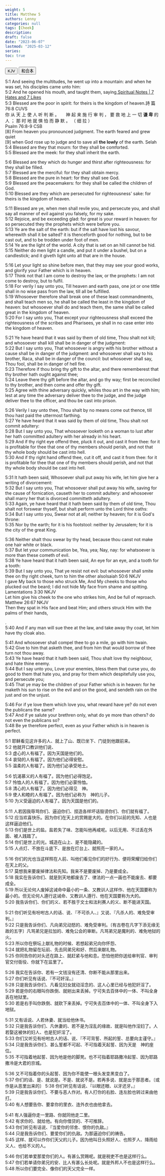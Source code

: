 ```yaml
---
weight: 5
title: Matthew 5
authors: Lenny
categories: null
tags: [Cheek]
description: 
draft: false
date: "2023-06-07"
lastmod: "2025-03-12"
series:
toc: true
---
```



<!--more-->


<!-- Tab links -->

<div class="tab">
  <button class="tablinks active" onclick="tablabel(event, 'english')">KJV</button>
  <button class="tablinks" onclick="tablabel(event, 'chinese')">和合本</button>
</div>

<!-- Tab content -->
<div id="english" class="tabcontent" style="display:block">

5:1 And seeing the multitudes, he went up into a mountain: and when he was set, his disciples came unto him:  
5:2 And he opened his mouth, and taught them, saying,<label class="margin-toggle sidenote-number"></label><span class="sidenote"><a href = "https://spiritual-notes.netlify.app/docs/11-break-the-bread/54_2025.03.09_7_hates_n_7_likes/" target="_blank" rel="noopener noreferrer">Spiritual Notes | 7 Hates and 7 Likes</a></span>  
5:3 Blessed are the poor in spirit: for theirs is the kingdom of heaven.<label class="margin-toggle sidenote-number"></label><span class="sidenote">詩 篇 76:8 CUVS  
你 从 天 上 使 人 听 判 断 。 　 神 起 来 施 行 审 判 ， 要 救 地 上 一 切 <b>谦 卑</b> 的 人 ； 那 时 地 就 惧 怕 而 静 默 。 （ 细 拉 ）
<br>
Psalm 76:8-9 CSB  
[8] From heaven you pronounced judgment. The earth feared and grew quiet   
[9] when God rose up to judge and to save all <b>the lowly</b> of the earth. Selah</span>  
5:4 Blessed are they that mourn: for they shall be comforted.  
5:5 Blessed are the meek: for they shall inherit the earth.  

5:6 Blessed are they which do hunger and thirst after righteousness: for they shall be filled.  
5:7 Blessed are the merciful: for they shall obtain mercy.  
5:8 Blessed are the pure in heart: for they shall see God.  
5:9 Blessed are the peacemakers: for they shall be called the children of God.  
5:10 Blessed are they which are persecuted for righteousness' sake: for theirs is the kingdom of heaven.  

5:11 Blessed are ye, when men shall revile you, and persecute you, and shall say all manner of evil against you falsely, for my sake.  
5:12 Rejoice, and be exceeding glad: for great is your reward in heaven: for so persecuted they the prophets which were before you.  
5:13 Ye are the salt of the earth: but if the salt have lost his savour, wherewith shall it be salted? it is thenceforth good for nothing, but to be cast out, and to be trodden under foot of men.  
5:14 Ye are the light of the world. A city that is set on an hill cannot be hid.  
5:15 Neither do men light a candle, and put it under a bushel, but on a candlestick; and it giveth light unto all that are in the house.  

5:16 Let your light so shine before men, that they may see your good works, and glorify your Father which is in heaven.  
5:17 Think not that I am come to destroy the law, or the prophets: I am not come to destroy, but to fulfil.  
5:18 For verily I say unto you, Till heaven and earth pass, one jot or one tittle shall in no wise pass from the law, till all be fulfilled.  
5:19 Whosoever therefore shall break one of these least commandments, and shall teach men so, he shall be called the least in the kingdom of heaven: but whosoever shall do and teach them, the same shall be called great in the kingdom of heaven.  
5:20 For I say unto you, That except your righteousness shall exceed the righteousness of the scribes and Pharisees, ye shall in no case enter into the kingdom of heaven.  

5:21 Ye have heard that it was said by them of old time, Thou shalt not kill; and whosoever shall kill shall be in danger of the judgment:  
5:22 But I say unto you, That whosoever is angry with his brother without a cause shall be in danger of the judgment: and whosoever shall say to his brother, Raca, shall be in danger of the council: but whosoever shall say, Thou fool, shall be in danger of hell fire.  
5:23 Therefore if thou bring thy gift to the altar, and there rememberest that thy brother hath ought against thee;  
5:24 Leave there thy gift before the altar, and go thy way; first be reconciled to thy brother, and then come and offer thy gift.  
5:25 Agree with thine adversary quickly, whiles thou art in the way with him; lest at any time the adversary deliver thee to the judge, and the judge deliver thee to the officer, and thou be cast into prison.  

5:26 Verily I say unto thee, Thou shalt by no means come out thence, till thou hast paid the uttermost farthing.  
5:27 Ye have heard that it was said by them of old time, Thou shalt not commit adultery:  
5:28 But I say unto you, That whosoever looketh on a woman to lust after her hath committed adultery with her already in his heart.  
5:29 And if thy right eye offend thee, pluck it out, and cast it from thee: for it is profitable for thee that one of thy members should perish, and not that thy whole body should be cast into hell.  
5:30 And if thy right hand offend thee, cut it off, and cast it from thee: for it is profitable for thee that one of thy members should perish, and not that thy whole body should be cast into hell.  

5:31 It hath been said, Whosoever shall put away his wife, let him give her a writing of divorcement:  
5:32 But I say unto you, That whosoever shall put away his wife, saving for the cause of fornication, causeth her to commit adultery: and whosoever shall marry her that is divorced committeth adultery.  
5:33 Again, ye have heard that it hath been said by them of old time, Thou shalt not forswear thyself, but shalt perform unto the Lord thine oaths:  
5:34 But I say unto you, Swear not at all; neither by heaven; for it is God's throne:  
5:35 Nor by the earth; for it is his footstool: neither by Jerusalem; for it is the city of the great King.  

5:36 Neither shalt thou swear by thy head, because thou canst not make one hair white or black.  
5:37 But let your communication be, Yea, yea; Nay, nay: for whatsoever is more than these cometh of evil.  
5:38 Ye have heard that it hath been said, An eye for an eye, and a tooth for a tooth:  
5:39 But I say unto you, That ye resist not evil: but whosoever shall smite thee on thy right cheek, turn to him the other also<label for="cheek" class="margin-toggle sidenote-number"></label><span class="sidenote">Isaiah 50:6 NKJV  
I gave My back to those who struck Me, And My cheeks to those who plucked out the beard; I did not hide My face from shame and spitting.
<br>Lamentations 3:30 NKJV  
Let him give his cheek to the one who strikes him, And be full of reproach.
<br>Matthew 26:67 NKJV  
Then they spat in His face and beat Him; and others struck Him with the palms of their hands,

</span>.  
5:40 And if any man will sue thee at the law, and take away thy coat, let him have thy cloak also.  

5:41 And whosoever shall compel thee to go a mile, go with him twain.  
5:42 Give to him that asketh thee, and from him that would borrow of thee turn not thou away.  
5:43 Ye have heard that it hath been said, Thou shalt love thy neighbour, and hate thine enemy.  
5:44 But I say unto you, Love your enemies, bless them that curse you, do good to them that hate you, and pray for them which despitefully use you, and persecute you;  
5:45 That ye may be the children of your Father which is in heaven: for he maketh his sun to rise on the evil and on the good, and sendeth rain on the just and on the unjust.  

5:46 For if ye love them which love you, what reward have ye? do not even the publicans the same?  
5:47 And if ye salute your brethren only, what do ye more than others? do not even the publicans so?  
5:48 Be ye therefore perfect, even as your Father which is in heaven is perfect.  

</div>


<div id="chinese" class="tabcontent">

5:1 耶稣看见这许多的人、就上了山、既已坐下、门徒到他跟前来。  
5:2 他就开口教训他们说、  
5:3 虚心的人有福了。因为天国是他们的。  
5:4 哀恸的人有福了。因为他们必得安慰。  
5:5 温柔的人有福了。因为他们必承受地土。  

5:6 饥渴慕义的人有福了。因为他们必得饱足。  
5:7 怜恤人的人有福了。因为他们必蒙怜恤。  
5:8 清心的人有福了。因为他们必得见　神。  
5:9 使人和睦的人有福了。因为他们必称为　神的儿子。  
5:10 为义受逼迫的人有福了。因为天国是他们的。  

5:11 人若因我辱骂你们、逼迫你们、捏造各样坏话毁谤你们、你们就有福了。  
5:12 应当欢喜快乐。因为你们在天上的赏赐是大的。在你们以前的先知、人也是这样逼迫他们。  
5:13 你们是世上的盐。盐若失了味、怎能叫他再咸呢。以后无用、不过丢在外面、被人践踏了。  
5:14 你们是世上的光。城造在山上、是不能隐藏的。  
5:15 人点灯、不放在斗底下、是放在灯台上、就照亮一家的人。  

5:16 你们的光也当这样照在人前、叫他们看见你们的好行为、便将荣耀归给你们在天上的父。  
5:17 莫想我来要废掉律法和先知。我来不是要废掉、乃是要成全。  
5:18 我实在告诉你们、就是到天地都废去了、律法的一点一画也不能废去、都要成全。  
5:19 所以无论何人废掉这诫命中最小的一条、又教训人这样作、他在天国要称为最小的。但无论何人遵行这诫命、又教训人遵行、他在天国要称为大的。  
5:20 我告诉你们、你们的义、若不胜于文士和法利赛人的义、断不能进天国。  

5:21 你们听见有吩咐古人的话、说、『不可杀人、』又说、『凡杀人的、难免受审判。』  
5:22 只是我告诉你们、凡向弟兄动怒的、难免受审判。〔有古卷在凡字下添无缘无故的五字〕凡骂弟兄是拉加的、难免公会的审断。凡骂弟兄是魔利的、难免地狱的火。  
5:23 所以你在祭坛上献礼物的时候、若想起弟兄向你怀怨、  
5:24 就把礼物留在坛前、先去同弟兄和好、然后来献礼物。  
5:25 你同告你的对头还在路上、就赶紧与他和息。恐怕他把你送给审判官、审判官交付衙役、你就下在监里了。  

5:26 我实在告诉你、若有一文钱没有还清、你断不能从那里出来。  
5:27 你们听见有话说、『不可奸淫。』  
5:28 只是我告诉你们、凡看见妇女就动淫念的、这人心里已经与他犯奸淫了。  
5:29 若是你的右眼叫你跌倒、就剜出来丢掉。宁可失去百体中的一体、不叫全身丢在地狱里。  
5:30 若是右手叫你跌倒、就砍下来丢掉。宁可失去百体中的一体、不叫全身下入地狱。  

5:31 又有话说、人若休妻、就当给他休书。  
5:32 只是我告诉你们、凡休妻的、若不是为淫乱的缘故、就是叫他作淫妇了。人若娶这被休的妇人、也是犯奸淫了。  
5:33 你们又听见有吩咐古人的话、说、『不可背誓、所起的誓、总要向主谨守。』  
5:34 只是我告诉你们、甚么誓都不可起、不可指着天起誓、因为天是　神的座位。  
5:35 不可指着地起誓、因为地是他的脚凳。也不可指着耶路撒冷起誓、因为耶路撒冷是大君的京城。  

5:36 又不可指着你的头起誓、因为你不能使一根头发变黑变白了。  
5:37 你们的话、是、就说是。不是、就说不是。若再多说、就是出于那恶者。〔或作是从恶里出来的〕
5:38 你们听见有话说、『以眼还眼、以牙还牙。』  
5:39 只是我告诉你们、不要与恶人作对。有人打你的右脸、连左脸也转过来由他打。  
5:40 有人想要告你、要拿你的里衣、连外衣也由他拿去。  

5:41 有人强逼你走一里路、你就同他走二里。  
5:42 有求你的、就给他。有向你借贷的、不可推辞。  
5:43 你们听见有话说、『当爱你的邻舍、恨你的仇敌。』  
5:44 只是我告诉你们、要爱你们的仇敌。为那逼迫你们的祷告。  
5:45 这样、就可以作你们天父的儿子。因为他叫日头照好人、也照歹人、降雨给义人、也给不义的人。  

5:46 你们若单爱那爱你们的人。有甚么赏赐呢。就是税吏不也是这样行么。  
5:47 你们若单请你弟兄的安、比人有甚么长处呢。就是外邦人不也是这样行么。  
5:48 所以你们要完全、像你们的天父完全一样。  

</div>